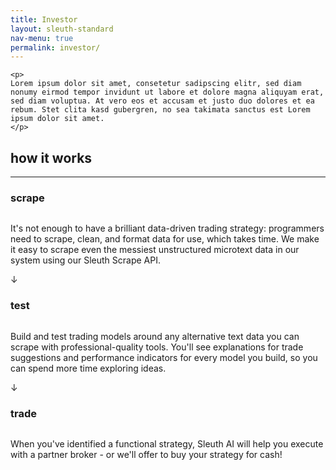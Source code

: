 ```yaml
---
title: Investor
layout: sleuth-standard
nav-menu: true
permalink: investor/
---
```


<!-- Main -->
<div id="main" class="center about-us inner">

    <p>
    Lorem ipsum dolor sit amet, consetetur sadipscing elitr, sed diam nonumy eirmod tempor invidunt ut labore et dolore magna aliquyam erat, sed diam voluptua. At vero eos et accusam et justo duo dolores et ea rebum. Stet clita kasd gubergren, no sea takimata sanctus est Lorem ipsum dolor sit amet.
    </p>
<section class="how-it-works">
    <h2 class="h2">how it works</h2>
    <hr/>
    <div class="card">
        <div>
            <h3 class="h3">scrape</h3>
            <img src="{% link assets/images/icons8-work-96.png %}" alt="" />
        </div>
        <p>It's not enough to have a brilliant data-driven trading strategy: programmers need to scrape, clean, and format data for use, which takes time. We make it easy to scrape even the messiest unstructured microtext data in our system using our Sleuth Scrape API.</p>
    </div>
    <div class="arrow-down">
        <span>&darr;</span>
    </div>
    <div class="card">
        <div>
            <h3 class="h3">test</h3>
            <img src="{% link assets/images/icons8-circuit-96.png %}" alt="" />
        </div>
        <p>Build and test trading models around any alternative text data you can scrape with professional-quality tools. You'll see explanations for trade suggestions and performance indicators for every model you build, so you can spend more time exploring ideas.</p>
    </div>
    <div class="arrow-down">
            <span>&darr;</span>
        </div>
    <div class="card">
        <div>
            <h3 class="h3">trade</h3>
            <img src="{% link assets/images/icons8-flicker-free-96.png %}" alt="" />
        </div>
        <p>When you've identified a functional strategy, Sleuth AI will help you execute with a partner broker - or we'll offer to buy your strategy for cash!</p>
    </div>
</section>
</div>
